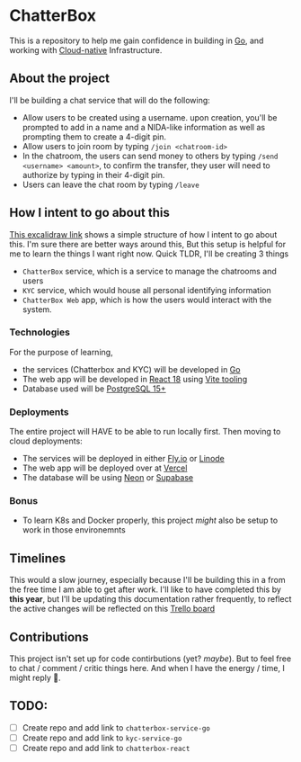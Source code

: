# ChatterBox

This is a repository to help me gain confidence in building in [Go](https://go.dev/), and working with [Cloud-native](https://www.ibm.com/topics/cloud-native) Infrastructure. 

## About the project

I'll be building a chat service that will do the following:

- Allow users to be created using a username. upon creation, you'll be prompted to add in a name and a NIDA-like information as well as prompting them to create a 4-digit pin.
- Allow users to join room by typing `/join <chatroom-id>`
- In the chatroom, the users can send money to others by typing `/send <username> <amount>`, to confirm the transfer, they user will need to authorize by typing in their 4-digit pin.
- Users can leave the chat room by typing `/leave`

## How I intent to go about this

[This excalidraw link](https://link.excalidraw.com/readonly/vdjg14CL0Tqg4YGe2K0T) shows a simple structure of how I intent to go about this. I'm sure there are better ways around this, But this setup is helpful for me to learn the things I want right now.
Quick TLDR, I'll be creating 3 things
- `ChatterBox`  service, which is a service to manage the chatrooms and users
- `KYC` service, which would house all personal identifying information
- `ChatterBox Web` app, which is how the users would interact with the system.

### Technologies

For the purpose of learning, 
- the services (Chatterbox and KYC) will be developed in [Go](https://go.dev/)
- The web app will be developed in [React 18](https://react.dev/) using [Vite tooling](https://vitejs.dev/)
- Database used will be [PostgreSQL 15+](https://www.postgresql.org/)

### Deployments

The entire project will HAVE to be able to run locally first. Then moving to cloud deployments:
- The services will be deployed in either [Fly.io](https://fly.io/) or [Linode](https://www.linode.com/) 
- The web app will be deployed over at [Vercel](https://vercel.com/)
- The database will be using [Neon](https://neon.tech/) or [Supabase](https://supabase.com/database)

### Bonus
- To learn K8s and Docker properly, this project _might_ also be setup to work in those environemnts

## Timelines

This would a slow journey, especially because I'll be building this in a from the free time I am able to get after work. I'll like to have completed this by **this year**, but I'll be updating this documentation rather frequently, to reflect the active changes will be reflected on this [Trello board](https://trello.com/b/2rrn0a2z/chatterbox)

## Contributions

This project isn't set up for code contirbutions (yet? _maybe_). But to feel free to chat / comment / critic things here. And when I have the energy / time, I might reply 🙂.

## TODO:
- [ ] Create repo and add link to `chatterbox-service-go`
- [ ] Create repo and add link to `kyc-service-go`
- [ ] Create repo and add link to `chatterbox-react`
